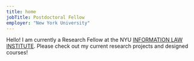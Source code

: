 ```yaml
---
title: home
jobTitle: Postdoctoral Fellow
employer: "New York University"
---
```


Hello! I am currently a Research Fellow at the NYU <a href="https://www.law.nyu.edu/centers/ili">INFORMATION LAW INSTITUTE</a>. Please check out my current research projects and designed courses!